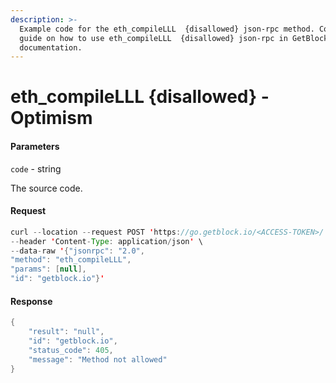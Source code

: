 ```yaml
---
description: >-
  Example code for the eth_compileLLL  {disallowed} json-rpc method. Сomplete
  guide on how to use eth_compileLLL  {disallowed} json-rpc in GetBlock.io Web3
  documentation.
---
```


# eth\_compileLLL {disallowed} - Optimism

#### Parameters

`code` - string

The source code.

#### Request

```java
curl --location --request POST 'https://go.getblock.io/<ACCESS-TOKEN>/' \
--header 'Content-Type: application/json' \
--data-raw '{"jsonrpc": "2.0",
"method": "eth_compileLLL",
"params": [null],
"id": "getblock.io"}'
```

#### Response

```java
{
    "result": "null",
    "id": "getblock.io",
    "status_code": 405,
    "message": "Method not allowed"
}
```
